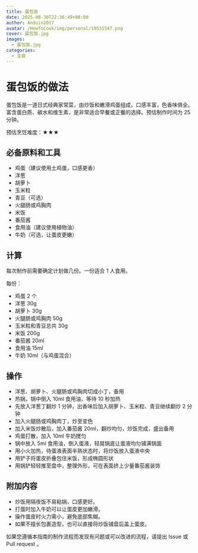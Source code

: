 ```yaml
---
title: 蛋包饭
date: 2025-08-30T22:36:49+08:00
author: Anduin2017
avatar: /HowToCook/img/personal/19531547.png
cover: 蛋包饭.jpg
images:
  - 蛋包饭.jpg
categories:
  - 主食
---
```


# 蛋包饭的做法

蛋包饭是一道日式经典家常菜，由炒饭和嫩滑鸡蛋组成，口感丰富，色香味俱全。富含蛋白质、碳水和维生素，是非常适合早餐或正餐的选择。预估制作时间为 25 分钟。

预估烹饪难度：★★★

## 必备原料和工具

- 鸡蛋（建议使用土鸡蛋，口感更香）
- 洋葱
- 胡萝卜
- 玉米粒
- 青豆（可选）
- 火腿肠或鸡胸肉
- 米饭
- 番茄酱
- 食用油（建议使用植物油）
- 牛奶（可选，让蛋皮更嫩）

## 计算

每次制作前需要确定计划做几份。一份适合 1 人食用。

每份：

- 鸡蛋 2 个
- 洋葱 30g
- 胡萝卜 30g
- 火腿肠或鸡胸肉 50g
- 玉米粒和青豆总共 30g
- 米饭 200g
- 番茄酱 20ml
- 食用油 15ml
- 牛奶 10ml（与鸡蛋混合）

## 操作

- 洋葱、胡萝卜、火腿肠或鸡胸肉切成小丁，备用
- 热锅，锅中倒入 10ml 食用油，等待 10 秒加热
- 先放入洋葱丁翻炒 1 分钟，出香味后加入胡萝卜、玉米粒、青豆继续翻炒 2 分钟
- 加入火腿肠或鸡胸肉丁，炒至变色
- 加入米饭炒散后，加入番茄酱 20ml，翻炒均匀，炒饭完成，盛出备用
- 鸡蛋打散，加入 10ml 牛奶搅匀
- 锅中放入 5ml 食用油，倒入蛋液，轻晃锅底让蛋液均匀铺满锅面
- 用小火加热，待蛋液表面半熟状态时，将炒饭放入蛋液中央
- 用铲子将蛋皮折叠包住米饭，形成椭圆形状
- 用锅铲轻轻推至盘中，整理外形，可在表面挤上少量番茄酱装饰

## 附加内容

- 炒饭用隔夜饭不易粘锅，口感更好。
- 打蛋时加入牛奶可以让蛋皮更加嫩滑。
- 操作蛋皮时火力需小，避免底部焦糊。
- 如果不擅长包裹造型，也可以直接将炒饭铺盘后盖上蛋皮。

如果您遵循本指南的制作流程而发现有问题或可以改进的流程，请提出 Issue 或 Pull request 。
